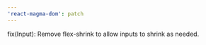 ```yaml
---
'react-magma-dom': patch
---
```


fix(Input): Remove flex-shrink to allow inputs to shrink as needed.